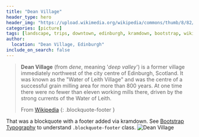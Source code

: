 ```yaml
---
title: "Dean Village"
header_type: hero
header_img: "https://upload.wikimedia.org/wikipedia/commons/thumb/8/82/Well_Court%2C_Dean_Village%2C_Edinburgh_%2844485996381%29.jpg/800px-Well_Court%2C_Dean_Village%2C_Edinburgh_%2844485996381%29.jpg"
categories: [picture]
tags: [landscape, trips, downtown, edinburgh, kramdown, bootstrap, wikipedia, demo, image]
author:
  location: "Dean Village, Edinburgh"
include_on_search: false
---
```



> **Dean Village** (from *dene*, meaning '*deep valley*') is a former village immediately northwest of the city centre of Edinburgh, Scotland. It was known as the "Water of Leith Village" and was the centre of a successful grain milling area for more than 800 years. At one time there were no fewer than eleven working mills there, driven by the strong currents of the Water of Leith.
>
>
> From [Wikipedia](https://en.wikipedia.org/wiki/Dean_Village)
> {: .blockquote-footer }

That was a blockquote with a footer added via kramdown. See [Bootstrap Typography](https://getbootstrap.com/docs/4.5/content/typography/) 
to understand `.blockquote-footer` class.
![Dean Village](https://upload.wikimedia.org/wikipedia/commons/thumb/8/82/Well_Court%2C_Dean_Village%2C_Edinburgh_%2844485996381%29.jpg/800px-Well_Court%2C_Dean_Village%2C_Edinburgh_%2844485996381%29.jpg)